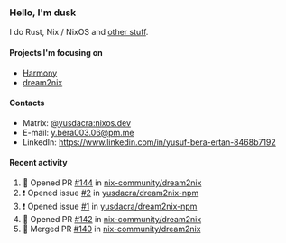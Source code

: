 ### Hello, I'm dusk

I do Rust, Nix / NixOS and [other stuff](https://yusdacra.gitlab.io/about).

#### Projects I'm focusing on

- [Harmony](https://harmonyapp.io)
- [dream2nix](https://github.com/nix-community/dream2nix)

#### Contacts

- Matrix: [@yusdacra:nixos.dev](https://matrix.to/#/@yusdacra:nixos.dev)
- E-mail: y.bera003.06@pm.me
- LinkedIn: https://www.linkedin.com/in/yusuf-bera-ertan-8468b7192

#### Recent activity

<!--START_SECTION:activity-->
1. 💪 Opened PR [#144](https://github.com/nix-community/dream2nix/pull/144) in [nix-community/dream2nix](https://github.com/nix-community/dream2nix)
2. ❗️ Opened issue [#2](https://github.com/yusdacra/dream2nix-npm/issues/2) in [yusdacra/dream2nix-npm](https://github.com/yusdacra/dream2nix-npm)
3. ❗️ Opened issue [#1](https://github.com/yusdacra/dream2nix-npm/issues/1) in [yusdacra/dream2nix-npm](https://github.com/yusdacra/dream2nix-npm)
4. 💪 Opened PR [#142](https://github.com/nix-community/dream2nix/pull/142) in [nix-community/dream2nix](https://github.com/nix-community/dream2nix)
5. 🎉 Merged PR [#140](https://github.com/nix-community/dream2nix/pull/140) in [nix-community/dream2nix](https://github.com/nix-community/dream2nix)
<!--END_SECTION:activity-->
